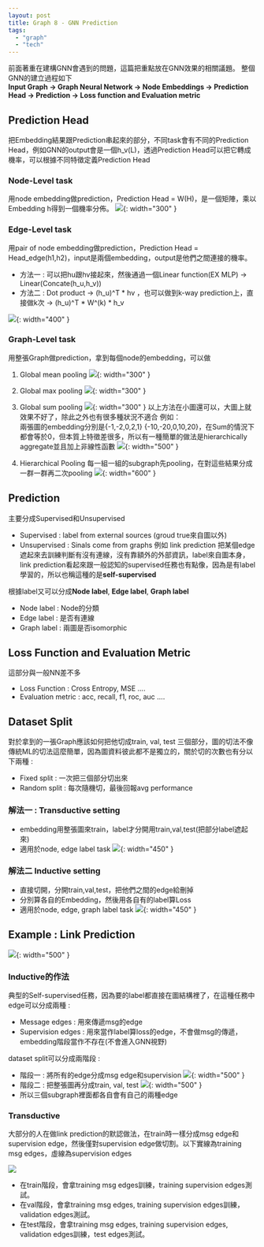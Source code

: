 ```yaml
---
layout: post
title: Graph 8 - GNN Prediction
tags: 
  - "graph" 
  - "tech"
---
```


前面著重在建構GNN會遇到的問題，這篇把重點放在GNN效果的相關議題。
整個GNN的建立過程如下  
**Input Graph -> Graph Neural Network -> Node Embeddings -> Prediction Head -> Prediction -> Loss function and Evaluation metric**

## Prediction Head 
把Embedding結果跟Prediction串起來的部分，不同task會有不同的Prediction Head，例如GNN的output會是一個h_v(L)，透過Prediction Head可以把它轉成機率，可以根據不同特徵定義Prediction Head 
### Node-Level task 
用node embedding做prediction，Prediction Head = W(H)，是一個矩陣，乘以Embedding h得到一個機率分佈。
![](https://i.imgur.com/6TyMRAu.png){: width="300" }
### Edge-Level task 
用pair of node embedding做prediction，Prediction Head = Head_edge(h1,h2)，input是兩個embedding，output是他們之間連接的機率。
- 方法一 : 可以把hu跟hv接起來，然後通過一個Linear function(EX MLP) -> Linear(Concate(h_u,h_v))
- 方法二 : Dot product -> (h_u)^T * hv ，也可以做到k-way prediction上，直接做k次 ->  (h_u)^T * W^(k) * h_v

![](https://i.imgur.com/lOKhF2u.png){: width="400" }

### Graph-Level task 
用整張Graph做prediction，拿到每個node的embedding，可以做
1. Global mean pooling
![](https://i.imgur.com/Vskqy2a.png){: width="300" }

2. Global max pooling
![](https://i.imgur.com/QhALnRt.png){: width="300" }

3. Global sum pooling
![](https://i.imgur.com/uBBgSNj.png){: width="300" }
以上方法在小圖還可以，大圖上就效果不好了，除此之外也有很多種狀況不適合 例如：  
兩張圖的embedding分別是{-1,-2,0,2,1} {-10,-20,0,10,20}，在Sum的情況下都會等於0，但本質上特徵差很多，所以有一種簡單的做法是hierarchically aggregate並且加上非線性函數 
![](https://i.imgur.com/VFTVaHw.png){: width="500" }

4. Hierarchical Pooling
每一組一組的subgraph先pooling，在對這些結果分成一群一群再二次pooling 
![](https://i.imgur.com/tsd7zLq.png){: width="600" }

## Prediction
主要分成Supervised和Unsupervised
- Supervised : label from external sources (groud true來自圖以外)
- Unsupervised : Sinals come from graphs 例如 link prediction 把某個edge遮起來去訓練判斷有沒有連線，沒有靠額外的外部資訊，label來自圖本身，link prediction看起來跟一般認知的supervised任務也有點像，因為是有label學習的，所以也稱這種的是**self-supervised**

根據label又可以分成**Node label**, **Edge label**, **Graph label**
- Node label : Node的分類
- Edge label : 是否有連線
- Graph label : 兩圖是否isomorphic

## Loss Function and Evaluation Metric
這部分與一般NN差不多
- Loss Function : Cross Entropy, MSE ....
- Evaluation metric : acc, recall, f1, roc, auc ....

## Dataset Split
對於拿到的一張Graph應該如何把他切成train, val, test 三個部分，圖的切法不像傳統ML的切法這麼簡單，因為圖資料彼此都不是獨立的，關於切的次數也有分以下兩種 : 
- Fixed split : 一次把三個部分切出來
- Random split : 每次隨機切，最後回報avg performance

### 解法一 : Transductive setting
- embedding用整張圖來train，label才分開用train,val,test(把部分label遮起來)
- 適用於node, edge label task
![](https://i.imgur.com/qi3k5qA.png){: width="450" }

### 解法二 Inductive setting
- 直接切開，分開train,val,test，把他們之間的edge給刪掉
- 分別算各自的Embedding，然後用各自有的label算Loss
- 適用於node, edge, graph label task
![](https://i.imgur.com/rcBMeG5.png){: width="450" }

## Example : Link Prediction
![](https://i.imgur.com/nsssSUN.png){: width="500" }

### Inductive的作法
典型的Self-supervised任務，因為要的label都直接在圖結構裡了，在這種任務中edge可以分成兩種 : 
- Message edges : 用來傳遞msg的edge
- Supervision edges : 用來當作label算loss的edge，不會做msg的傳遞，embedding階段當作不存在(不會進入GNN視野)

dataset split可以分成兩階段 : 
- 階段一 : 將所有的edge分成msg edge和supervision 
![](https://i.imgur.com/wxBkQCC.png){: width="500" }
- 階段二 : 把整張圖再分成train, val, test
![](https://i.imgur.com/domHVUq.png){: width="500" }
- 所以三個subgraph裡面都各自會有自己的兩種edge

### Transductive
大部分的人在做link prediction的默認做法，在train時一樣分成msg edge和supervision edge，然後僅對supervision edge做切割。以下實線為training msg edges，虛線為supervision edges

![](https://i.imgur.com/m6ASUZ3.png)
- 在train階段，會拿training msg edges訓練，training supervision edges測試。
- 在val階段，會拿training msg edges, training supervision edges訓練，validation edges測試。
- 在test階段，會拿training msg edges, training supervision edges, validation edges訓練，test edges測試。